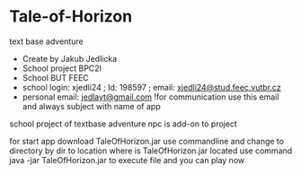 # Tale-of-Horizon
text base adventure
 
 * Create by Jakub Jedlicka
 * School project BPC2I
 * School BUT FEEC
 * school login: xjedli24 ; Id: 198597 ; email: xjedli24@stud.feec.vutbr.cz
 * personal email: jedlayt@gmail.com !for communication use this email and always subject with name of app
 
 school project of textbase adventure
 npc is add-on to project


for start app  download TaleOfHorizon.jar
use commandline and change to directory by dir to location where is TaleOfHorizon.jar located
use command java -jar TaleOfHorizon.jar to execute file
and you can play now
